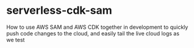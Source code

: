 # serverless-cdk-sam
How to use AWS SAM and AWS CDK together in development to quickly push code changes to the cloud, and easily tail the live cloud logs as we test

